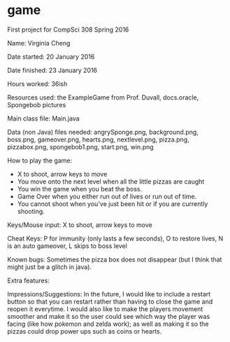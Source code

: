 # game
First project for CompSci 308 Spring 2016

Name: Virginia Cheng

Date started: 20 January 2016

Date finished: 23 January 2016

Hours worked: 36ish

Resources used: the ExampleGame from Prof. Duvall, docs.oracle, Spongebob pictures

Main class file: Main.java

Data (non Java) files needed: angrySponge.png, background.png, boss.png, gameover.png, hearts.png, nextlevel.png, pizza.png, pizzabox.png, spongebob1.png, start.png, win.png

How to play the game:
- X to shoot, arrow keys to move
- You move onto the next level when all the little pizzas are caught
- You win the game when you beat the boss.
- Game Over when you either run out of lives or run out of time.
- You cannot shoot when you've just been hit or if you are currently shooting.

Keys/Mouse input: X to shoot, arrow keys to move

Cheat Keys: P for immunity (only lasts a few seconds), O to restore lives, N is an auto gameover, L skips to boss level 

Known bugs: Sometimes the pizza box does not disappear (but I think that might just be a glitch in java).

Extra features:

Impressions/Suggestions: In the future, I would like to include a restart button so that you can restart rather than having to close the game and reopen it everytime. I would also like to make the players movement smoother and make it so the user could see which way the player was facing (like how pokemon and zelda work); as well as making it so the pizzas could drop power ups such as coins or hearts.
